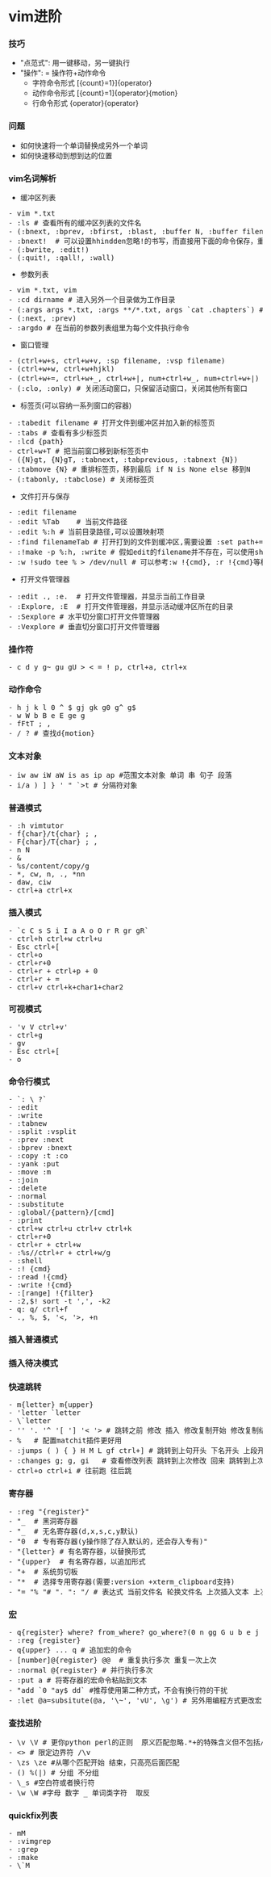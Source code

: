 # vim进阶

### 技巧
- "点范式": 用一键移动，另一键执行
- "操作": = 操作符+动作命令
	- 字符命令形式 [{count}=1}]{operator}
	- 动作命令形式 [{count}=1]{operator}{motion}
	- 行命令形式 {operator}{operator}


### 问题
- 如何快速将一个单词替换成另外一个单词
- 如何快速移动到想到达的位置

### vim名词解析
- 缓冲区列表
<pre>
- vim *.txt
- :ls # 查看所有的缓冲区列表的文件名
- (:bnext, :bprev, :bfirst, :blast, :buffer N, :buffer filename, :bdelete N1 N2, :n,m bdelete)
- :bnext!  # 可以设置hhindden忽略!的书写，而直接用下面的命令保存，重新覆盖或者退出
- (:bwrite, :edit!)
- (:quit!, :qall!, :wall)
</pre>

- 参数列表
<pre>
- vim *.txt, vim
- :cd dirname # 进入另外一个目录做为工作目录
- (:args args *.txt, :args **/*.txt, args `cat .chapters`) # 查看当前参数列表，将一些文件设置新的分组, 以递归到下层目录的形式，以shell命令的输出形式
- (:next, :prev)
- :argdo # 在当前的参数列表组里为每个文件执行命令
</pre>

- 窗口管理
<pre>
- (ctrl+w+s, ctrl+w+v, :sp filename, :vsp filename)
- (ctrl+w+w, ctrl+w+hjkl)
- (ctrl+w+=, ctrl+w+_, ctrl+w+|, num+ctrl+w_, num+ctrl+w+|) # 设置所有窗口等高宽，最高，最宽，高num, 宽num列
- (:clo, :only) # 关闭活动窗口，只保留活动窗口，关闭其他所有窗口
</pre>

- 标签页(可以容纳一系列窗口的容器)
<pre>
- :tabedit filename # 打开文件到缓冲区并加入新的标签页
- :tabs	# 查看有多少标签页
- :lcd {path}
- ctrl+w+T # 把当前窗口移到新标签页中
- ({N}gt, {N}gT, :tabnext, :tabprevious, :tabnext {N})
- :tabmove {N} # 重排标签页，移到最后 if N is None else 移到N
- (:tabonly, :tabclose) # 关闭标签页
</pre>

- 文件打开与保存
<pre>
- :edit filename
- :edit %Tab	# 当前文件路径
- :edit %:h	# 当前目录路径,可以设置映射项		
- :find filenameTab # 打开打到的文件到缓冲区,需要设置 :set path+=app/**确保在该目录下去find
- :!make -p %:h, :write	# 假如edit的filename并不存在，可以使用shell命令先创建，再保存
- :w !sudo tee % > /dev/null # 可以参考:w !{cmd}, :r !{cmd}等相关命令
</pre>

- 打开文件管理器
<pre>
- :edit ., :e.	# 打开文件管理器，并显示当前工作目录
- :Explore, :E	# 打开文件管理器，并显示活动缓冲区所在的目录
- :Sexplore	# 水平切分窗口打开文件管理器
- :Vexplore	# 垂直切分窗口打开文件管理器
</pre>



### 操作符

<pre>
- c d y g~ gu gU > < = ! p, ctrl+a, ctrl+x
</pre>

### 动作命令
<pre>
- h j k l 0 ^ $ gj gk g0 g^ g$
- w W b B e E ge g
- fFtT ; ,
- / ? # 查找d{motion}
</pre>

### 文本对象
<pre>
- iw aw iW aW is as ip ap #范围文本对象 单词 串 句子 段落
- i/a ) ] } ' " `>t # 分隔符对象
</pre>

### 普通模式
<pre>
- :h vimtutor
- f{char}/t{char} ; ,
- F{char}/T{char} ; ,
- n N
- &
- %s/content/copy/g
- *, cw, n, ., *nn
- daw, ciw
- ctrl+a ctrl+x
</pre>

### 插入模式

<pre>
- `c C s S i I a A o O r R gr gR`
- ctrl+h ctrl+w ctrl+u
- Esc ctrl+[
- ctrl+o
- ctrl+r+0
- ctrl+r + ctrl+p + 0
- ctrl+r + =
- ctrl+v ctrl+k+char1+char2
</pre>


### 可视模式

<pre>
- 'v V ctrl+v'
- ctrl+g
- gv
- Esc ctrl+[
- o
</pre>

### 命令行模式

<pre>
- `: \ ?`
- :edit
- :write
- :tabnew
- :split :vsplit
- :prev :next
- :bprev :bnext
- :copy :t :co
- :yank :put
- :move :m
- :join
- :delete
- :normal
- :substitute
- :global/{pattern}/[cmd]
- :print
- ctrl+w ctrl+u ctrl+v ctrl+k
- ctrl+r+0
- ctrl+r + ctrl+w
- :%s//ctrl+r + ctrl+w/g
- :shell
- :! {cmd}
- :read !{cmd}
- :write !{cmd}
- :[range] !{filter}
- :2,$! sort -t ',', -k2
- q: q/ ctrl+f
- ., %, $, '<, '>, +n
</pre>
### 插入普通模式
### 插入待决模式

### 快速跳转
<pre>
- m{letter} m{upper}
- 'letter `letter
- \`letter
- '' '. '^ '[ '] '< '> # 跳转之前 修改 插入 修改复制开始 修改复制结束 高亮开始 高亮结束
- %   # 配置matchit插件更好用
- :jumps ( ) { } H M L gf ctrl+] # 跳转到上句开头 下名开头 上段开头 下段开头 屏幕上方 中间 下方 光标下文件名 函数定义处(需要配置suffixesadd,path)
- :changes g; g, gi   # 查看修改列表 跳转到上次修改 回来 跳转到上次插入的行列
- ctrl+o ctrl+i # 往前跑 往后跳
</pre>

### 寄存器
<pre>
- :reg "{register}"
- "_  # 黑洞寄存器
- "_  # 无名寄存器(d,x,s,c,y默认)
- "0  # 专有寄存器(y操作除了存入默认的，还会存入专有)"
- "{letter} # 有名寄存器，以替换形式
- "{upper}  # 有名寄存器，以追加形式
- "+  # 系统剪切板
- "*  # 选择专用寄存器(需要:version +xterm_clipboard支持)
- "= "% "# ". ": "/ # 表达式 当前文件名 轮换文件名 上次插入文本 上次EX命令 上次查找模式
</pre>

### 宏
<pre>
- q{register} where? from_where? go_where?(0 n gg G u b e j i a) q
- :reg {register}
- q{upper} ... q # 追加宏的命令
- [number]@{register} @@  # 重复执行多次 重复一次上次 
- :normal @{register} # 并行执行多次
- :put a # 将寄存器的宏命令粘贴到文本
- "add `0 "ay$ dd` #推荐使用第二种方式，不会有换行符的干扰
- :let @a=subsitute(@a, '\~', 'vU', \g') # 另外用编程方式更改宏
</pre>

### 查找进阶
<pre>
- \v \V # 更你python perl的正则  原义匹配忽略.*+的特殊含义但不包括/?\
- <> # 限定边界符 /\v<the>
- \zs \ze #从哪个匹配开始 结束，只高亮后面匹配
- () %(|) # 分组 不分组
- \_s #空白符或者换行符
- \w \W #字母 数字 _ 单词类字符  取反
</pre>

### quickfix列表
<pre>
- mM
- :vimgrep
- :grep
- :make
- \`M
</pre>

